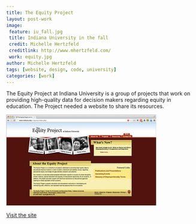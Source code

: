 ```yaml
---
title: The Equity Project
layout: post-work
image:
 feature: iu_fall.jpg
 title: Indiana University in the fall
 credit: Michelle Hertzfeld
 creditlink: http://www.mhertzfeld.com/
 work: equity.jpg
author: Michelle Hertzfeld
tags: [website, design, code, university]
categories: [work]
---
```

The Equity Project at Indiana University is a group of projects that work on providing high-quality data for decision makers regarding equity in education. The Project needed a website to share its resources.<!--more-->

![The Equity Project at Indiana University website](/img/equity_site.jpg)

[Visit the site](http://www.indiana.edu/~equity/)
